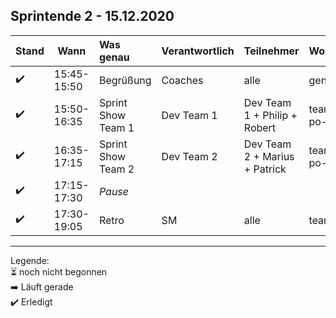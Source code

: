 ## Sprintende 2 - 15.12.2020

| Stand | Wann        | Was genau          | Verantwortlich | Teilnehmer                    | Wo               |
| ----- | ----------- | :----------------- | :------------- | :---------------------------- | :--------------- |
| ✔️     | 15:45-15:50 | Begrüßung          | Coaches        | alle                          | general          |
| ✔️     | 15:50-16:35 | Sprint Show Team 1 | Dev Team 1     | Dev Team 1 + Philip + Robert  | team1/team-po-sm |
| ✔️     | 16:35-17:15 | Sprint Show Team 2 | Dev Team 2     | Dev Team 2 + Marius + Patrick | team2/team-po-sm |
| ✔️     | 17:15-17:30 | _Pause_            |                |                               |                  |
| ✔️     | 17:30-19:05 | Retro              | SM             | alle                          | team-po-sm       
  
---
Legende:  
⏳ noch nicht begonnen  
➡️ Läuft gerade  
✔️ Erledigt
